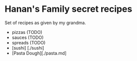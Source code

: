 # Hanan's Family secret recipes

Set of recipes as given by my grandma.

- pizzas (TODO)
- sauces (TODO)
- spreads (TODO)
- [sushi] [./sushi]
- [Pasta Dough][./pasta.md]
